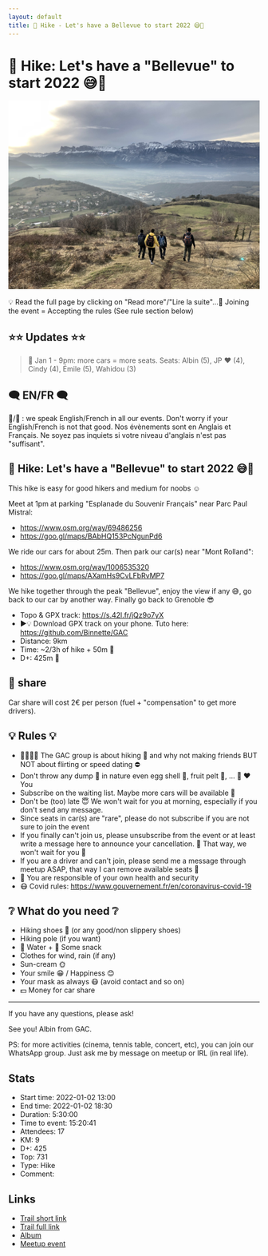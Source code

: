 ```yaml
---
layout: default
title: 🥾 Hike - Let's have a Bellevue to start 2022 😅🥳
---
```


# 🥾 Hike: Let's have a "Bellevue" to start 2022 😅🥳

![2022-01-02](../img/orig/2022-01-02.jpg)

💡 Read the full page by clicking on "Read more"/"Lire la suite"...💜
Joining the event = Accepting the rules (See rule section below)

##  ⭐⭐ Updates ⭐⭐ 
> 📅 Jan 1 - 9pm: more cars = more seats. Seats: Albin (5), JP ❤️ (4), Cindy (4), Émile (5), Wahidou (3)

##  🗨️ EN/FR 🗨️ 
🦅/🐓 : we speak English/French in all our events. Don't worry if your English/French is not that good. Nos évènements sont en Anglais et Français. Ne soyez pas inquiets si votre niveau d'anglais n'est pas "suffisant".

##  🥾 Hike: Let's have a "Bellevue" to start 2022 😅🥳 
This hike is easy for good hikers and medium for noobs ☺

Meet at 1pm at parking "Esplanade du Souvenir Français" near Parc Paul Mistral:
- https://www.osm.org/way/69486256
- https://goo.gl/maps/BAbHQ153PcNgunPd6

We ride our cars for about 25m. Then park our car(s) near "Mont Rolland":
- https://www.osm.org/way/1006535320
- https://goo.gl/maps/AXamHs9CvLFbRvMP7

We hike together through the peak "Bellevue", enjoy the view if any 😅, go back to our car by another way. Finally go back to Grenoble 😎

* Topo & GPX track: https://s.42l.fr/jQz9o7yX
* ▶💡 Download GPX track on your phone. Tuto here: https://github.com/Binnette/GAC
* Distance: 9km
* Time: ~2/3h of hike + 50m 🚗
* D+: 425m 🐌

##  🚗 share 
Car share will cost 2€ per person (fuel + "compensation" to get more drivers).

##  💡 Rules 💡 
- 🚶‍♀️🚶‍♂️ The GAC group is about hiking 🥾 and why not making friends BUT NOT about flirting or speed dating ⛔
- Don't throw any dump 🚮 in nature even egg shell 🥚, fruit pelt 🍌, ... 🌳 ❤️ You
- Subscribe on the waiting list. Maybe more cars will be available 🚗
- Don't be (too) late 😇 We won't wait for you at morning, especially if you don't send any message.
- Since seats in car(s) are "rare", please do not subscribe if you are not sure to join the event
- If you finally can't join us, please unsubscribe from the event or at least write a message here to announce your cancellation. 💜 That way, we won't wait for you 💜
- If you are a driver and can't join, please send me a message through meetup ASAP, that way I can remove available seats 🚗
- 💟 You are responsible of your own health and security
- 😷 Covid rules: https://www.gouvernement.fr/en/coronavirus-covid-19

##  ❔ What do you need ❔ 
- Hiking shoes 🥾 (or any good/non slippery shoes)
- Hiking pole (if you want)
- 🧃 Water + 🍫 Some snack
- Clothes for wind, rain (if any)
- Sun-cream 🌞
- Your smile 😁 / Happiness 😊
- Your mask as always 😷 (avoid contact and so on)
- 💵 Money for car share

-----------------------
If you have any questions, please ask!

See you! Albin from GAC.

PS: for more activities (cinema, tennis table, concert, etc), you can join our WhatsApp group. Just ask me by message on meetup or IRL (in real life).

## Stats

- Start time: 2022-01-02 13:00
- End time: 2022-01-02 18:30
- Duration: 5:30:00
- Time to event: 15:20:41
- Attendees: 17
- KM: 9
- D+: 425
- Top: 731
- Type: Hike
- Comment: 

## Links

- [Trail short link](https://s.42l.fr/jQz9o7yX)
- [Trail full link]()
- [Album](https://binnette.github.io/GacImg2022/2022-01-02-🥾-Hike-Lets-have-a-Bellevue-to-start-2022-😅🥳.html)
- [Meetup event](https://www.meetup.com/grenoble-adventure-club-english-french/events/282994993/)
